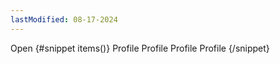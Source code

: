 ```yaml
---
lastModified: 08-17-2024
---
```


<script>
  import { Dropdown, ComponentPreview } from "$lib/components"
</script>

<ComponentPreview>

  <Dropdown>
    <Dropdown.Trigger type="ghost">
      Open
    </Dropdown.Trigger>
    {#snippet items()}
      <Dropdown.Item href="/profile">
        Profile
      </Dropdown.Item>
      <Dropdown.Divider />
      <Dropdown.Item href="/profile">
        Profile
      </Dropdown.Item>
      <Dropdown.Item href="/profile">
        Profile
      </Dropdown.Item>
      <Dropdown.Item href="/profile">
        Profile
      </Dropdown.Item>
    {/snippet}
  </Dropdown>

</ComponentPreview>
